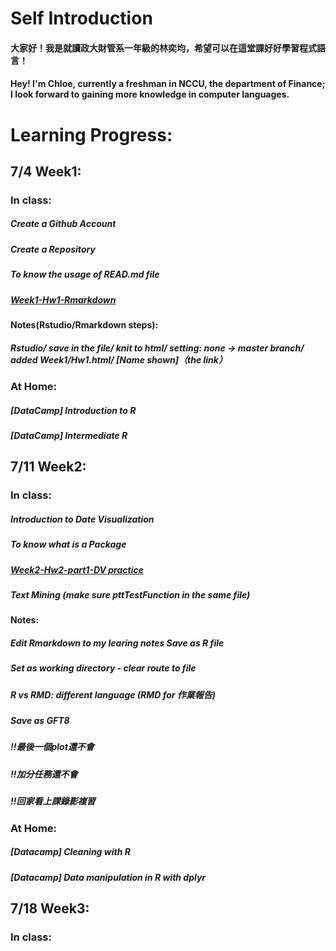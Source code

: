 
# Self Introduction
#### 大家好！我是就讀政大財管系一年級的林奕均，希望可以在這堂課好好學習程式語言！
#### Hey! I'm Chloe, currently a freshman in NCCU, the department of Finance; I look forward to gaining more knowledge in computer languages.

# Learning Progress:
## 7/4 Week1:
### In class:
##### Create a Github Account
##### Create a Repository
##### To know the usage of READ.md file
##### [Week1-Hw1-Rmarkdown](https://yichunchloe.github.io/2018-Summer-CSX-RProject/Week1/Hw1.html) 
#### Notes(Rstudio/Rmarkdown steps):
##### Rstudio/ save in the file/ knit to html/ setting: none -> master branch/ added Week1/Hw1.html/ [Name shown]（the link）

### At Home:
##### [DataCamp] Introduction to R 
##### [DataCamp] Intermediate R 

## 7/11 Week2:
### In class:
##### Introduction to Date Visualization
##### To know what is a Package
##### [Week2-Hw2-part1-DV practice](https://yichunchloe.github.io/2018-Summer-CSX-RProject/Week2/DV.html)
##### Text Mining (make sure pttTestFunction in the same file)

#### Notes: 
##### Edit Rmarkdown to my learing notes Save as R file
##### Set as working directory - clear route to file
##### R vs RMD: different language (RMD for 作業報告) 
##### Save as *GFT8*
##### !!最後一個plot還不會
##### !!加分任務還不會
##### !!回家看上課錄影複習

### At Home:
##### [Datacamp] Cleaning with R​
##### [Datacamp] Data manipulation in R with dplyr​

## 7/18 Week3:
### In class:



